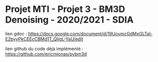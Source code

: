 # Projet MTI - Projet 3 - BM3D Denoising - 2020/2021 - SDIA

lien gdoc : https://docs.google.com/document/d/19UovmcGdMxGLTal-E2byyPkCEEcCBMd1T_QIjgL-YaU/edit

lien github du code déjà implémenté : https://github.com/ericmjonas/pybm3d
